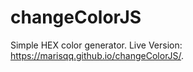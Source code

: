 # changeColorJS
Simple HEX color generator.
Live Version:  https://marisqq.github.io/changeColorJS/.

